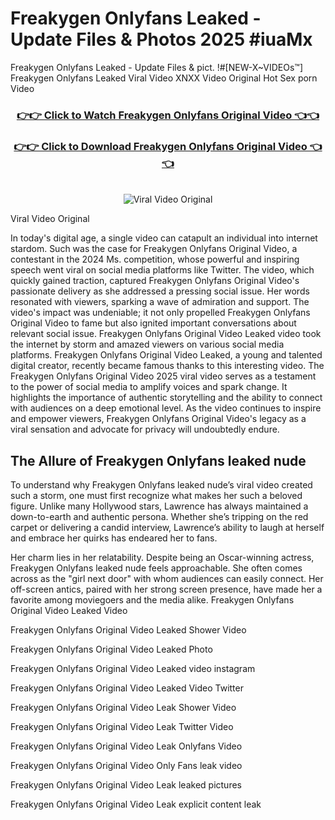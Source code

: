 # Freakygen Onlyfans Leaked - Update Files & Photos 2025 #iuaMx

Freakygen Onlyfans Leaked - Update Files & pict. !#[NEW-X~VIDEOs™] Freakygen Onlyfans Leaked Viral Video XNXX Video Original Hot Sex porn Video
<br>
<div align="center">
<h3><a href="https://links2leaks.com?utm_source=freakygen&utm_medium=gitlong" rel="nofollow">👉👉 Click to Watch Freakygen Onlyfans Original Video 👈👈</a></h3>
<h3><a href="https://links2leaks.com?utm_source=freakygen&utm_medium=gitlong" rel="nofollow">👉👉 Click to Download Freakygen Onlyfans Original Video 👈👈</a></h3>
<br>
<a href="https://links2leaks.com?utm_source=freakygen&utm_medium=gitlong" rel="nofollow"><img src="https://i.ibb.co/Gkj2r4b/banner.png" alt="Viral Video Original" style="max-width: 100%; display: inline-block;" data-target="animated-image.originalImage"></a>
</div>

Viral Video Original

In today's digital age, a single video can catapult an individual into internet stardom. Such was the case for Freakygen Onlyfans Original Video, a contestant in the 2024 Ms. competition, whose powerful and inspiring speech went viral on social media platforms like Twitter.
The video, which quickly gained traction, captured Freakygen Onlyfans Original Video's passionate delivery as she addressed a pressing social issue. Her words resonated with viewers, sparking a wave of admiration and support. The video's impact was undeniable; it not only propelled Freakygen Onlyfans Original Video to fame but also ignited important conversations about relevant social issue.
Freakygen Onlyfans Original Video Leaked video took the internet by storm and amazed viewers on various social media platforms. Freakygen Onlyfans Original Video Leaked, a young and talented digital creator, recently became famous thanks to this interesting video.
The Freakygen Onlyfans Original Video 2025 viral video serves as a testament to the power of social media to amplify voices and spark change. It highlights the importance of authentic storytelling and the ability to connect with audiences on a deep emotional level. As the video continues to inspire and empower viewers, Freakygen Onlyfans Original Video's legacy as a viral sensation and advocate for privacy will undoubtedly endure.

<h2>The Allure of Freakygen Onlyfans leaked nude</h2>


To understand why Freakygen Onlyfans leaked nude’s viral video created such a storm, one must first recognize what makes her such a beloved figure. Unlike many Hollywood stars, Lawrence has always maintained a down-to-earth and authentic persona. Whether she’s tripping on the red carpet or delivering a candid interview, Lawrence’s ability to laugh at herself and embrace her quirks has endeared her to fans.

Her charm lies in her relatability. Despite being an Oscar-winning actress, Freakygen Onlyfans leaked nude feels approachable. She often comes across as the "girl next door" with whom audiences can easily connect. Her off-screen antics, paired with her strong screen presence, have made her a favorite among moviegoers and the media alike.
Freakygen Onlyfans Original Video Leaked Video

Freakygen Onlyfans Original Video Leaked Shower Video

Freakygen Onlyfans Original Video Leaked Photo

Freakygen Onlyfans Original Video Leaked video instagram

Freakygen Onlyfans Original Video Leaked Video Twitter

Freakygen Onlyfans Original Video Leak Shower Video

Freakygen Onlyfans Original Video Leak Twitter Video

Freakygen Onlyfans Original Video Leak Onlyfans Video

Freakygen Onlyfans Original Video Only Fans leak video

Freakygen Onlyfans Original Video Leak leaked pictures

Freakygen Onlyfans Original Video Leak explicit content leak